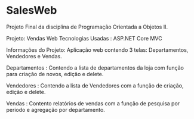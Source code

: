 # SalesWeb
Projeto Final da disciplina de Programação Orientada a Objetos II.

Projeto: Vendas Web 
Tecnologias Usadas :
ASP.NET Core MVC

Informações do Projeto:
Aplicação web contendo 3 telas: Departamentos, Vendedores e Vendas.

Departamentos : Contendo a lista de departamentos da loja com função para criação de novos, edição e delete.

Vendedores : Contendo a lista de Vendedores com a função de criação, edição e delete.

Vendas : Contento relatórios de vendas com a função de pesquisa por periodo e agregação por departamento.
